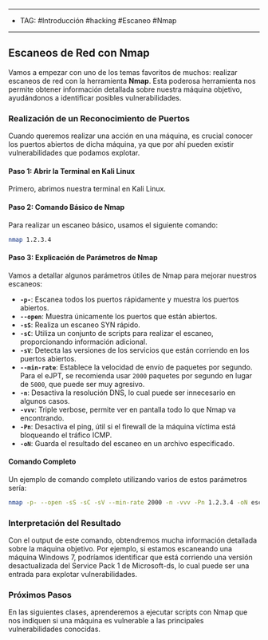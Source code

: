 
---
- TAG:  #Introducción #hacking #Escaneo #Nmap
---
## Escaneos de Red con Nmap

Vamos a empezar con uno de los temas favoritos de muchos: realizar escaneos de red con la herramienta **Nmap**. Esta poderosa herramienta nos permite obtener información detallada sobre nuestra máquina objetivo, ayudándonos a identificar posibles vulnerabilidades.

### Realización de un Reconocimiento de Puertos

Cuando queremos realizar una acción en una máquina, es crucial conocer los puertos abiertos de dicha máquina, ya que por ahí pueden existir vulnerabilidades que podamos explotar.

#### Paso 1: Abrir la Terminal en Kali Linux

Primero, abrimos nuestra terminal en Kali Linux.

#### Paso 2: Comando Básico de Nmap

Para realizar un escaneo básico, usamos el siguiente comando:

```bash
nmap 1.2.3.4
```

#### Paso 3: Explicación de Parámetros de Nmap

Vamos a detallar algunos parámetros útiles de Nmap para mejorar nuestros escaneos:

- **`-p-`**: Escanea todos los puertos rápidamente y muestra los puertos abiertos.
- **`--open`**: Muestra únicamente los puertos que están abiertos.
- **`-sS`**: Realiza un escaneo SYN rápido.
- **`-sC`**: Utiliza un conjunto de scripts para realizar el escaneo, proporcionando información adicional.
- **`-sV`**: Detecta las versiones de los servicios que están corriendo en los puertos abiertos.
- **`--min-rate`**: Establece la velocidad de envío de paquetes por segundo. Para el eJPT, se recomienda usar `2000` paquetes por segundo en lugar de `5000`, que puede ser muy agresivo.
- **`-n`**: Desactiva la resolución DNS, lo cual puede ser innecesario en algunos casos.
- **`-vvv`**: Triple verbose, permite ver en pantalla todo lo que Nmap va encontrando.
- **`-Pn`**: Desactiva el ping, útil si el firewall de la máquina víctima está bloqueando el tráfico ICMP.
- **`-oN`**: Guarda el resultado del escaneo en un archivo especificado.

#### Comando Completo

Un ejemplo de comando completo utilizando varios de estos parámetros sería:


```bash
nmap -p- --open -sS -sC -sV --min-rate 2000 -n -vvv -Pn 1.2.3.4 -oN escaneo
```

### Interpretación del Resultado

Con el output de este comando, obtendremos mucha información detallada sobre la máquina objetivo. Por ejemplo, si estamos escaneando una máquina Windows 7, podríamos identificar que está corriendo una versión desactualizada del Service Pack 1 de Microsoft-ds, lo cual puede ser una entrada para explotar vulnerabilidades.

### Próximos Pasos

En las siguientes clases, aprenderemos a ejecutar scripts con Nmap que nos indiquen si una máquina es vulnerable a las principales vulnerabilidades conocidas.